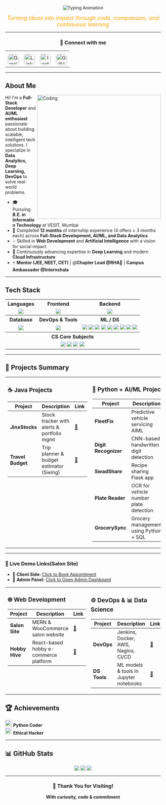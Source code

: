 <div align="center">
  <img src="https://readme-typing-svg.demolab.com?font=Fira+Code&weight=500&size=25&pause=1000&color=FFA500&center=true&width=700&lines=Hi+%F0%9F%91%8B%2C+I'm+Ajinkya+Patil;Passionate+Full-Stack+Developer;AI%2FML+Explorer;Cloud+%7C+DevOps+Learner;Solving+Real+Problems+with+Tech" alt="Typing Animation" />
</div>

<p align="center">
  <em style="color: #FFA500; font-size: 18px;"> Turning ideas into impact through code, compassion, and continuous learning </em>
</p>

---

<h3 align="center">🔗 Connect with me</h3>

<table align="center">
  <tr>
    <td align="center" style="padding: 10px;">
      <a href="mailto:ajinkyaspatil2011@gmail.com" target="_blank">
        <img src="https://upload.wikimedia.org/wikipedia/commons/4/4e/Gmail_Icon.png" alt="Gmail" width="32" style="border-radius: 8px; box-shadow: 0 2px 6px rgba(0,0,0,0.2);" />
      </a>
    </td>
    <td align="center" style="padding: 10px;">
      <a href="https://linkedin.com/in/ajinkyaspatil20" target="_blank">
        <img src="https://raw.githubusercontent.com/rahuldkjain/github-profile-readme-generator/master/src/images/icons/Social/linked-in-alt.svg" alt="LinkedIn" width="32" style="border-radius: 8px; box-shadow: 0 2px 6px rgba(0,0,0,0.2);" />
      </a>
    </td>
    <td align="center" style="padding: 10px;">
      <a href="https://www.instagram.com/_ajinkyaspatil_?igsh=MWFmZXQyaXFoOHA5cg==" target="_blank">
        <img src="https://raw.githubusercontent.com/rahuldkjain/github-profile-readme-generator/master/src/images/icons/Social/instagram.svg" alt="Instagram" width="32" style="border-radius: 8px; box-shadow: 0 2px 6px rgba(0,0,0,0.2);" />
      </a>
    </td>
    <td align="center" style="padding: 10px;">
      <a href="https://github.com/ajinkyaspatil20" target="_blank">
        <img src="https://raw.githubusercontent.com/rahuldkjain/github-profile-readme-generator/master/src/images/icons/Social/github.svg" alt="GitHub" width="32" style="border-radius: 8px; box-shadow: 0 2px 6px rgba(0,0,0,0.2);" />
      </a>
    </td>
  </tr>
</table>




---

##  About Me

<div align="left">
  <img align="right" alt="Coding" width="400" src="https://camo.githubusercontent.com/2366b34bb903c09617990fb5fff4622f3e941349e846ddb7e73df872a9d21233/68747470733a2f2f63646e2e6472696262626c652e636f6d2f75736572732f3733303730332f73637265656e73686f74732f363538313234332f6176656e746f2e676966"> 

<p>
  Hi! I'm a <strong>Full-Stack Developer</strong> and <strong>AI/ML enthusiast</strong> passionate about building scalable, intelligent tech solutions.  
  I specialize in <strong> Data Analytics, Deep Learning, DevOps</strong> to solve real-world problems.
</p>

<ul>
  <li>🎓 Pursuing <strong>B.E. in Information Technology</strong> at VESIT, Mumbai</li>
  <li>💼 Completed <strong>12 months</strong> of internship experience (4 offers × 3 months each) across <strong>Full-Stack Development, AI/ML, and Data Analytics</strong></li>
  <li>💡 Skilled in <strong>Web Development</strong> and <strong>Artificial Intelligence</strong> with a vision for social impact</li>
  <li>🌱 Continuously advancing expertise in <strong>Deep Learning</strong> and modern <strong>Cloud Infrastructure</strong></li>
  <li>⚡ <strong>Mentor (JEE, NEET, CET)</strong> |  @<strong>Chapter Lead @RHA💚</strong> | <strong>Campus Ambassador @Internshala</strong></li>

</ul>


</div>

---

##  Tech Stack

<div align="center">

<table style="border-collapse: collapse; width: 100%;">
  <tr>
    <th>Languages</th>
    <th>Frontend</th>
    <th>Backend</th>
  </tr>
  <tr align="center">
    <td><img src="https://skillicons.dev/icons?i=java,python,cpp,c,js" /></td>
    <td><img src="https://skillicons.dev/icons?i=html,css,tailwind,react" /></td>
    <td><img src="https://skillicons.dev/icons?i=nodejs,express,flask" /></td>
  </tr>
  <tr>
    <th>Database</th>
    <th>DevOps & Tools</th>
    <th>ML / DS</th>
  </tr>
  <tr align="center">
    <td><img src="https://skillicons.dev/icons?i=mongodb,mysql,firebase" /></td>
    <td><img src="https://skillicons.dev/icons?i=docker,jenkins,aws,git,github,postman" /></td>
    <td>
      <img src="https://img.shields.io/badge/OpenCV-5C3EE8?style=for-the-badge&logo=opencv&logoColor=white"/>
      <img src="https://img.shields.io/badge/TensorFlow-FF6F00?style=for-the-badge&logo=tensorflow&logoColor=white"/>
      <img src="https://img.shields.io/badge/PyTorch-EE4C2C?style=for-the-badge&logo=pytorch&logoColor=white"/>
      <img src="https://img.shields.io/badge/Scikit--Learn-F7931E?style=for-the-badge&logo=scikit-learn&logoColor=white"/>
      <img src="https://img.shields.io/badge/HuggingFace-FCC72B?style=for-the-badge&logo=huggingface&logoColor=black"/>
      <img src="https://img.shields.io/badge/XGBoost-FF7043?style=for-the-badge&logo=xgboost&logoColor=white"/>
      <img src="https://img.shields.io/badge/Matplotlib-3776AB?style=for-the-badge&logo=python&logoColor=white"/>
      <img src="https://img.shields.io/badge/Seaborn-42A5F5?style=for-the-badge&logo=seaborn&logoColor=white"/>
      <img src="https://img.shields.io/badge/Keras-D00000?style=for-the-badge&logo=keras&logoColor=white"/>
    </td>
  </tr>
  <tr>
    <th colspan="3">CS Core Subjects</th>
  </tr>
  <tr align="center">
    <td colspan="3">
      <img src="https://img.shields.io/badge/DSA-%2300C853?style=flat&logo=codeforces&logoColor=white"/>
      <img src="https://img.shields.io/badge/OOP-%23f38b00?style=flat&logo=abstract&logoColor=white"/>
      <img src="https://img.shields.io/badge/OS-%23007396?style=flat&logo=linux&logoColor=white"/>
      <img src="https://img.shields.io/badge/Computer_Networks-%23E34F26?style=flat&logo=cisco&logoColor=white"/>
    </td>
  </tr>
</table>
</div>

---

## 💼 Projects Summary

<table>
  <tr>
    <td valign="top" width="50%">

### ☕ Java Projects

| Project             | Description                                | Link |
|---------------------|---------------------------------------------|------|
| **JinxStocks**      | Stock tracker with alerts & portfolio mgmt  | [🔗](https://github.com/ajinkyaspatil20/JinxStocks) |
| **Travel Budget**   | Trip planner & budget estimator (Swing)     | [🔗](https://github.com/ajinkyaspatil20/Travel-Budget-Manager) |

</td>
<td valign="top" width="50%">

### 🧠 Python + AI/ML Projects

| Project              | Description                                 | Link |
|----------------------|----------------------------------------------|------|
| **FleetFix**         | Predictive vehicle servicing AIML           | [🔗](https://github.com/ajinkyaspatil20/FleetFix) |
| **Digit Recognizer** | CNN-based handwritten digit detection        | [🔗](https://github.com/ajinkyaspatil20/HandDigit-Recognizer) |
| **SwadShare**        | Recipe sharing Flask app                     | [🔗](https://github.com/ajinkyaspatil20/SwadShare) |
| **Plate Reader**     | OCR for vehicle number plate detection       | [🔗](https://github.com/ajinkyaspatil20/Smart-VehiclePlate-Reader) |
| **GrocerySync**      | Grocery management using Python + SQL        | [🔗](https://github.com/ajinkyaspatil20/Grocergrocery-management-system) |

</td>
  </tr>
</table>

---

<table>
  <tr>
    <td valign="top" width="50%">

### 🌐 Web Development

| Project           | Description                            | Link |
|-------------------|-----------------------------------------|------|
| **Salon Site**    | MERN & WooCommerce salon website        | [🔗](https://github.com/ajinkyaspatil20/Salon_website_Palcoa) |
| **Hobby Hive**    | React-based hobby e-commerce platform   | [🔗](https://github.com/ajinkyaspatil20/Hobby-Hive-E-commerce) |

</td>

### 🔗 Live Demo Links(Salon Site)

- 🔴 **Client Side:** [Click to Book Appointment](https://frontend-pgtg.onrender.com/home)
- 🔴 **Admin Panel:** [Click to Open Admin Dashboard](https://admin-6p7v.onrender.com/dashboard)
<td valign="top" width="50%">

### ⚙️ DevOps & 📊 Data Science

| Project         | Description                               | Link |
|------------------|--------------------------------------------|------|
| **DevOps**      | Jenkins, Docker, AWS, Nagios, CI/CD        | [🔗](https://github.com/ajinkyaspatil20/Devops_Project) |
| **DS Tools**    | ML models & tools in Jupyter notebooks     | [🔗](https://github.com/ajinkyaspatil20/Datascience-Tools) |

</td>
  </tr>
</table>



## 🏆 Achievements

<img src="https://github.com/user-attachments/assets/a5b80ced-a88c-425f-93e8-3827e4a291c8" width="22" height="22"/> **Python Coder**  
<img src="https://cdn-icons-png.flaticon.com/128/732/732219.png" width="22" height="22"/> **Ethical Hacker**

---

## 📊 GitHub Stats

<div align="center">
  <img src="https://github-readme-stats.vercel.app/api?username=ajinkyaspatil20&show_icons=true&theme=radical" />
  <img src="https://github-readme-streak-stats.herokuapp.com?user=ajinkyaspatil20&theme=radical" />
  <img src="https://github-readme-stats.vercel.app/api/top-langs/?username=ajinkyaspatil20&layout=compact&theme=radical" />
</div>

---

<h3 align="center">🙏 Thank You for Visiting!</h3>
<p align="center" style="margin-top: 10px;">
  <strong> With curiosity, code & commitment</strong><br/>
</p>

